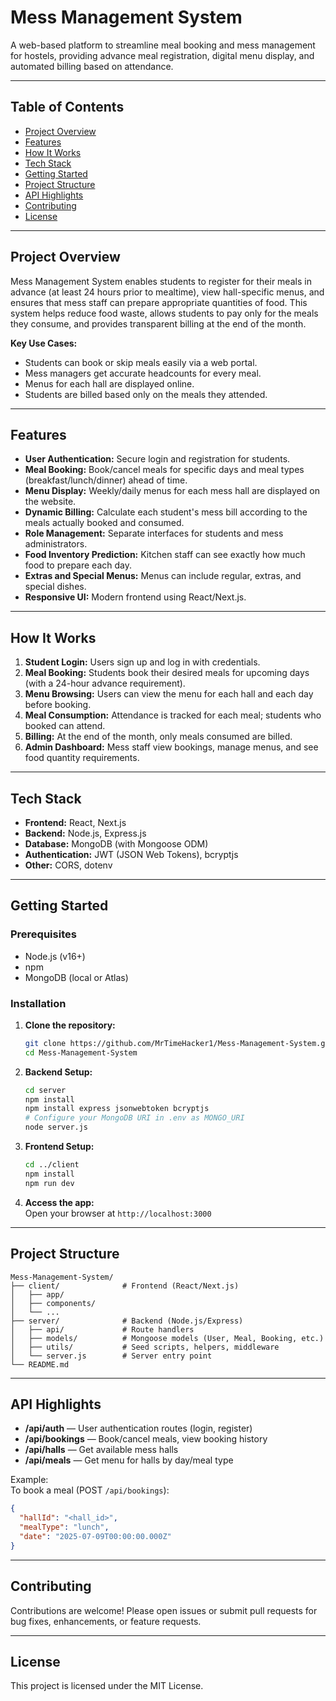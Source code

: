 # Mess Management System

A web-based platform to streamline meal booking and mess management for hostels, providing advance meal registration, digital menu display, and automated billing based on attendance.

---

## Table of Contents

- [Project Overview](#project-overview)
- [Features](#features)
- [How It Works](#how-it-works)
- [Tech Stack](#tech-stack)
- [Getting Started](#getting-started)
- [Project Structure](#project-structure)
- [API Highlights](#api-highlights)
- [Contributing](#contributing)
- [License](#license)

---

## Project Overview

Mess Management System enables students to register for their meals in advance (at least 24 hours prior to mealtime), view hall-specific menus, and ensures that mess staff can prepare appropriate quantities of food. This system helps reduce food waste, allows students to pay only for the meals they consume, and provides transparent billing at the end of the month.

**Key Use Cases:**
- Students can book or skip meals easily via a web portal.
- Mess managers get accurate headcounts for every meal.
- Menus for each hall are displayed online.
- Students are billed based only on the meals they attended.

---

## Features

- **User Authentication:** Secure login and registration for students.
- **Meal Booking:** Book/cancel meals for specific days and meal types (breakfast/lunch/dinner) ahead of time.
- **Menu Display:** Weekly/daily menus for each mess hall are displayed on the website.
- **Dynamic Billing:** Calculate each student's mess bill according to the meals actually booked and consumed.
- **Role Management:** Separate interfaces for students and mess administrators.
- **Food Inventory Prediction:** Kitchen staff can see exactly how much food to prepare each day.
- **Extras and Special Menus:** Menus can include regular, extras, and special dishes.
- **Responsive UI:** Modern frontend using React/Next.js.

---

## How It Works

1. **Student Login:** Users sign up and log in with credentials.
2. **Meal Booking:** Students book their desired meals for upcoming days (with a 24-hour advance requirement).
3. **Menu Browsing:** Users can view the menu for each hall and each day before booking.
4. **Meal Consumption:** Attendance is tracked for each meal; students who booked can attend.
5. **Billing:** At the end of the month, only meals consumed are billed.
6. **Admin Dashboard:** Mess staff view bookings, manage menus, and see food quantity requirements.

---

## Tech Stack

- **Frontend:** React, Next.js
- **Backend:** Node.js, Express.js
- **Database:** MongoDB (with Mongoose ODM)
- **Authentication:** JWT (JSON Web Tokens), bcryptjs
- **Other:** CORS, dotenv

---

## Getting Started

### Prerequisites

- Node.js (v16+)
- npm
- MongoDB (local or Atlas)

### Installation

1. **Clone the repository:**
   ```bash
   git clone https://github.com/MrTimeHacker1/Mess-Management-System.git
   cd Mess-Management-System
   ```

2. **Backend Setup:**
   ```bash
   cd server
   npm install
   npm install express jsonwebtoken bcryptjs
   # Configure your MongoDB URI in .env as MONGO_URI
   node server.js
   ```

3. **Frontend Setup:**
   ```bash
   cd ../client
   npm install
   npm run dev
   ```

4. **Access the app:**  
   Open your browser at `http://localhost:3000`

---

## Project Structure

```
Mess-Management-System/
├── client/              # Frontend (React/Next.js)
│   ├── app/
│   ├── components/
│   └── ...
├── server/              # Backend (Node.js/Express)
│   ├── api/             # Route handlers
│   ├── models/          # Mongoose models (User, Meal, Booking, etc.)
│   ├── utils/           # Seed scripts, helpers, middleware
│   └── server.js        # Server entry point
└── README.md
```

---

## API Highlights

- **/api/auth** — User authentication routes (login, register)
- **/api/bookings** — Book/cancel meals, view booking history
- **/api/halls** — Get available mess halls
- **/api/meals** — Get menu for halls by day/meal type

Example:  
To book a meal (POST `/api/bookings`):
```json
{
  "hallId": "<hall_id>",
  "mealType": "lunch",
  "date": "2025-07-09T00:00:00.000Z"
}
```

---

## Contributing

Contributions are welcome! Please open issues or submit pull requests for bug fixes, enhancements, or feature requests.

---

## License

This project is licensed under the MIT License.
